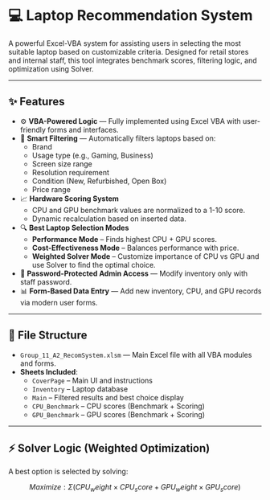 # 💻 Laptop Recommendation System

A powerful Excel-VBA system for assisting users in selecting the most suitable laptop based on customizable criteria. Designed for retail stores and internal staff, this tool integrates benchmark scores, filtering logic, and optimization using Solver.

---

## ✨ Features

- ⚙️ **VBA-Powered Logic** — Fully implemented using Excel VBA with user-friendly forms and interfaces.
- 🧠 **Smart Filtering** — Automatically filters laptops based on:
  - Brand
  - Usage type (e.g., Gaming, Business)
  - Screen size range
  - Resolution requirement
  - Condition (New, Refurbished, Open Box)
  - Price range
- 📈 **Hardware Scoring System**
  - CPU and GPU benchmark values are normalized to a 1-10 score.
  - Dynamic recalculation based on inserted data.
- 🔍 **Best Laptop Selection Modes**
  - **Performance Mode** – Finds highest CPU + GPU scores.
  - **Cost-Effectiveness Mode** – Balances performance with price.
  - **Weighted Solver Mode** – Customize importance of CPU vs GPU and use Solver to find the optimal choice.
- 🔐 **Password-Protected Admin Access** — Modify inventory only with staff password.
- 📊 **Form-Based Data Entry** — Add new inventory, CPU, and GPU records via modern user forms.

---

## 📂 File Structure

- `Group_11_A2_RecomSystem.xlsm` — Main Excel file with all VBA modules and forms.
- **Sheets Included**:
  - `CoverPage` – Main UI and instructions
  - `Inventory` – Laptop database
  - `Main` – Filtered results and best choice display
  - `CPU_Benchmark` – CPU scores (Benchmark + Scoring)
  - `GPU_Benchmark` – GPU scores (Benchmark + Scoring)

---

## ⚡ Solver Logic (Weighted Optimization)

A best option is selected by solving:

```math
Maximize: Σ (CPU_weight × CPU_score + GPU_weight × GPU_score)
